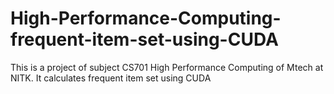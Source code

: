 # High-Performance-Computing-frequent-item-set-using-CUDA
This is a project of subject CS701 High Performance Computing of Mtech at NITK. It calculates frequent item set using CUDA
